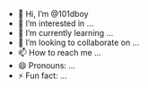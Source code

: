 - 👋 Hi, I’m @101dboy
- 👀 I’m interested in ...
- 🌱 I’m currently learning ...
- 💞️ I’m looking to collaborate on ...
- 📫 How to reach me ...
- 😄 Pronouns: ...
- ⚡ Fun fact: ...

<!---
101dboy/101dboy is a ✨ special ✨ repository because its `README.md` (this file) appears on your GitHub profile.
You can click the Preview link to take a look at your changes.
--->
